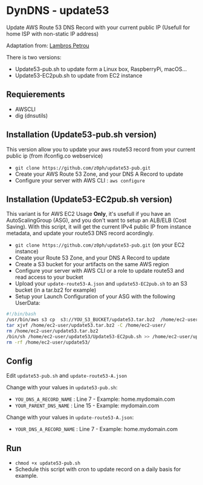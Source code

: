 # DynDNS - update53 

Update AWS Route 53 DNS Record with your current public IP (Usefull for home ISP with non-static IP address)

Adaptation from: [Lambros Petrou](https://www.lambrospetrou.com/articles/aws-update-route53-recordset-diy-load-balancer/)

There is two versions: 
- Update53-pub.sh to update form a Linux box, RaspberryPi, macOS...
- Update53-EC2pub.sh to update from EC2 instance

## Requierements

- AWSCLI
- dig (dnsutils)

## Installation (Update53-pub.sh version)

This version allow you to update your aws route53 record from your current public ip (from ifconfig.co webservice)

- `git clone https://github.com/z0ph/update53-pub.git`
- Create your AWS Route 53 Zone, and your DNS A Record to update
- Configure your server with AWS CLI : `aws configure`

## Installation (Update53-EC2pub.sh version)

This variant is for AWS EC2 Usage **Only**, it's usefull if you have an AutoScalingGroup (ASG), and you don't want to setup an ALB/ELB (Cost Saving).
With this script, it will get the current IPv4 public IP from instance metadata, and update your route53 DNS record acordingly.

- `git clone https://github.com/z0ph/update53-pub.git` (on your EC2 instance)
- Create your Route 53 Zone, and your DNS A Record to update
- Create a S3 bucket for your artifacts on the same AWS region
- Configure your server with AWS CLI or a role to update route53 and read access to your bucket
- Upload your `update-route53-A.json` and `update53-EC2pub.sh` to an S3 bucket (in a tar.bz2 for example)
- Setup your Launch Configuration of your ASG with the following UserData:

``` bash
#!/bin/bash
/usr/bin/aws s3 cp  s3://YOU_S3_BUCKET/update53.tar.bz2  /home/ec2-user/
tar xjvf /home/ec2-user/update53.tar.bz2 -C /home/ec2-user/
rm /home/ec2-user/update53.tar.bz2
/bin/sh /home/ec2-user/update53/Update53-EC2pub.sh >> /home/ec2-user/update53.log
rm -rf /home/ec2-user/update53/
```

## Config

Edit `update53-pub.sh` and `update-route53-A.json`

Change with your values in `update53-pub.sh`: 

- `YOU_DNS_A_RECORD_NAME` : Line 7 - Example: home.mydomain.com
- `YOUR_PARENT_DNS_NAME` : Line 15 - Example: mydomain.com

Change with your values in `update-route53-A.json`:

- `YOUR_DNS_A_RECORD_NAME` : Line 7 - Example: home.mydomain.com

## Run

- `chmod +x update53-pub.sh`
- Schedule this script with cron to update record on a daily basis for example.